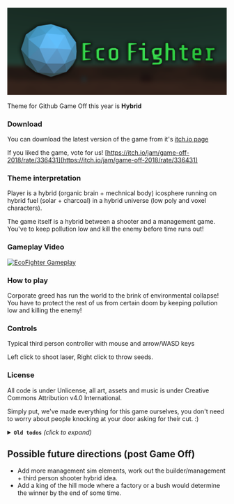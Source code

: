 [![The logo!](images/banner.png)](https://ofpiyush.itch.io/ecofighter)

Theme for Github Game Off this year is **Hybrid**

### Download
You can download the latest version of the game from it's [itch.io page](https://ofpiyush.itch.io/ecofighter)


If you liked the game, vote for us!
[https://itch.io/jam/game-off-2018/rate/336431](https://itch.io/jam/game-off-2018/rate/336431)

### Theme interpretation
Player is a hybrid (organic brain + mechnical body) icosphere running on hybrid fuel (solar + charcoal) in a hybrid universe (low poly and voxel characters).

The game itself is a hybrid between a shooter and a management game. You've to keep pollution low and kill the enemy before time runs out!

### Gameplay Video
[![EcoFighter Gameplay](https://img.youtube.com/vi/0tElB4MkPQo/0.jpg)](https://www.youtube.com/watch?v=0tElB4MkPQo)

### How to play

Corporate greed has run the world to the brink of environmental collapse! You have to protect the rest of us from certain doom by keeping pollution low and killing the enemy!


### Controls

Typical third person controller with mouse and arrow/WASD keys

Left click to shoot laser, Right click to throw seeds.


### License
All code is under Unlicense, all art, assets and music is under Creative Commons Attribution v4.0 International.

Simply put, we've made everything for this game ourselves, you don't need to worry about people knocking at your door asking for their cut. :)

<details><summary><code><b>Old todos</b></code> <em>(click to expand)</em></summary><p>

#### Todo

- [x] Decide game theme

- [x] Make player and enemy movement

- [x] Add the concept of recharging during the day

- [x] Make low-poly terrain

- [x] Make factory prefabs

- [x] Make seed planting and bush growth

- [x] Add shooting logic

- [x] Add area of effect for enemy draining health

- [x] Add bush and factory pollution logic

- [X] Plan HUD

- [x] Plan Game music

- [x] Plan intro and onboarding

- [x] Add Start Menu, Pause menu, Game over scene

- [x] Plan more details and animations based on time left.

- [x] Flesh out the itch.io page

- [x] Submit!

</p></details>


## Possible future directions (post Game Off)

- Add more management sim elements, work out the builder/management + third person shooter hybrid idea.
- Add a king of the hill mode where a factory or a bush would determine the winner by the end of some time.
